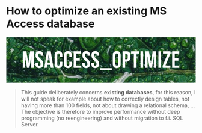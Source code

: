 # How to optimize an existing MS Access database

![Banner](./images/banner.png)

>This guide deliberately concerns **existing databases**, for this reason, I will not speak for example about how to correctly design tables, not having more than 100 fields, not about drawing a relational schema, ... The objective is therefore to improve performance without deep programming (no reengineering) and without migration to f.i. SQL Server.

<!-- concat-md::toc -->
